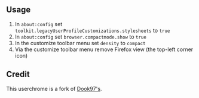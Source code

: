 ## Usage

1) In `about:config` set `toolkit.legacyUserProfileCustomizations.stylesheets` to `true`
1) In `about:config` set `browser.compactmode.show` to `true`
2) In the customize toolbar menu set `density` to `compact`
4) Via the customize toolbar menu remove Firefox view (the top-left corner icon)

## Credit

This userchrome is a fork of [Dook97's](https://github.com/Dook97/firefox-qutebrowser-userchrome).
